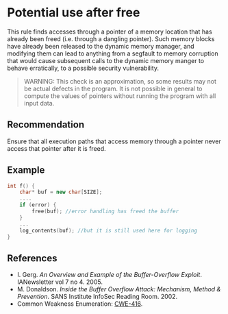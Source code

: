 # Potential use after free
This rule finds accesses through a pointer of a memory location that has already been freed (i.e. through a dangling pointer). Such memory blocks have already been released to the dynamic memory manager, and modifying them can lead to anything from a segfault to memory corruption that would cause subsequent calls to the dynamic memory manger to behave erratically, to a possible security vulnerability.

> WARNING: This check is an approximation, so some results may not be actual defects in the program. It is not possible in general to compute the values of pointers without running the program with all input data.

## Recommendation
Ensure that all execution paths that access memory through a pointer never access that pointer after it is freed.


## Example

```cpp
int f() {
	char* buf = new char[SIZE];
	....
	if (error) {
		free(buf); //error handling has freed the buffer
	}
	...
	log_contents(buf); //but it is still used here for logging
}

```

## References
* I. Gerg. *An Overview and Example of the Buffer-Overflow Exploit*. IANewsletter vol 7 no 4. 2005.
* M. Donaldson. *Inside the Buffer Overflow Attack: Mechanism, Method &amp; Prevention*. SANS Institute InfoSec Reading Room. 2002.
* Common Weakness Enumeration: [CWE-416](https://cwe.mitre.org/data/definitions/416.html).
